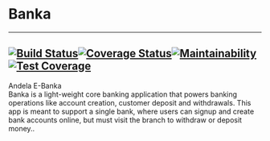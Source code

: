 # Banka 
---
[![Build Status](https://travis-ci.com/ldonjibson/Banka.svg?branch=api-one)](https://travis-ci.com/ldonjibson/Banka)[![Coverage Status](https://coveralls.io/repos/github/ldonjibson/Banka/badge.svg?branch=api-one)](https://coveralls.io/github/ldonjibson/Banka?branch=api-one)[![Maintainability](https://api.codeclimate.com/v1/badges/c70e31b59dd7bf97d0a8/maintainability)](https://codeclimate.com/github/ldonjibson/Banka/maintainability)[![Test Coverage](https://api.codeclimate.com/v1/badges/c70e31b59dd7bf97d0a8/test_coverage)](https://codeclimate.com/github/ldonjibson/Banka/test_coverage)
---
Andela E-Banka<br>
Banka is a light-weight core banking application that powers banking operations like account creation, customer deposit and withdrawals. This app is meant to support a single bank, where users can signup and create bank accounts online, but must visit the branch to withdraw or deposit money..
